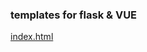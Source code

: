 
### templates for flask & VUE

[index.html](https://raw.githubusercontent.com/Suwmlee/Spike/release/index.html)
